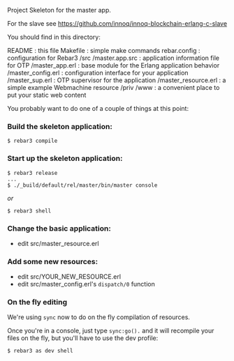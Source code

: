 Project Skeleton for the master app.

For the slave see https://github.com/innoq/innoq-blockchain-erlang-c-slave

You should find in this directory:

README : this file
Makefile : simple make commands
rebar.config : configuration for Rebar3
/src
  /master.app.src : application information file for OTP
  /master_app.erl : base module for the Erlang application behavior
  /master_config.erl : configuration interface for your application
  /master_sup.erl : OTP supervisor for the application
  /master_resource.erl : a simple example Webmachine resource
/priv
  /www : a convenient place to put your static web content

You probably want to do one of a couple of things at this point:

### Build the skeleton application:

```
$ rebar3 compile
```

### Start up the skeleton application:
```
$ rebar3 release
...
$ ./_build/default/rel/master/bin/master console
```

*or*

```
$ rebar3 shell
```

### Change the basic application:
* edit src/master_resource.erl

### Add some new resources:
* edit src/YOUR_NEW_RESOURCE.erl
* edit src/master_config.erl's `dispatch/0` function

### On the fly editing

We're using `sync` now to do on the fly compilation of resources.

Once you're in a console, just type `sync:go().` and it will recompile
your files on the fly, but you'll have to use the dev profile:

```
$ rebar3 as dev shell
```



